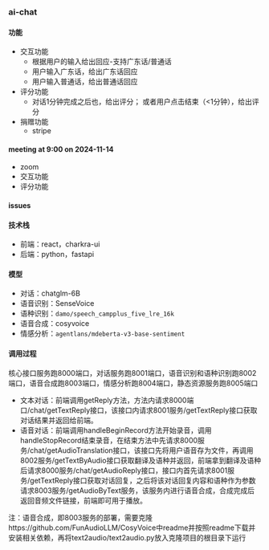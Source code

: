 ### ai-chat

#### 功能

* 交互功能
  - 根据用户的输入给出回应-支持广东话/普通话
  - 用户输入广东话，给出广东话回应
  - 用户输入普通话，给出普通话回应
* 评分功能
  - 对话1分钟完成之后也，给出评分； 或者用户点击结束（<1分钟），给出评分
* 捐赠功能
  - stripe

#### meeting at 9:00 on 2024-11-14

* zoom
* 交互功能
* 评分功能

#### issues

#### 技术栈

* 前端：react，charkra-ui
* 后端：python，fastapi

#### 模型

* 对话：chatglm-6B
* 语音识别：SenseVoice
* 语种识别：`damo/speech_campplus_five_lre_16k`
* 语音合成：cosyvoice
* 情感分析：`agentlans/mdeberta-v3-base-sentiment`

#### 调用过程

核心接口服务跑8000端口，对话服务跑8001端口，语音识别和语种识别跑8002端口，语音合成跑8003端口，情感分析跑8004端口，静态资源服务跑8005端口

* 文本对话：前端调用getReply方法，方法内请求8000端口/chat/getTextReply接口，该接口内请求8001服务/getTextReply接口获取对话结果并返回给前端。
* 语音对话：前端调用handleBeginRecord方法开始录音，调用handleStopRecord结束录音，在结束方法中先请求8000服务/chat/getAudioTranslation接口，该接口先将用户语音存为文件，再调用8002服务/getTextByAudio接口获取翻译及语种并返回，前端拿到翻译及语种后请求8000服务/chat/getAudioReply接口，接口内首先请求8001服务/getTextReply接口获取对话回复，之后将该对话回复内容和语种作为参数请求8003服务/getAudioByText服务，该服务内进行语音合成，合成完成后返回音频文件链接，前端即可用于播放。

注：语音合成，即8003服务的部署，需要克隆https://github.com/FunAudioLLM/CosyVoice中readme并按照readme下载并安装相关依赖，再将text2audio/text2audio.py放入克隆项目的根目录下运行
